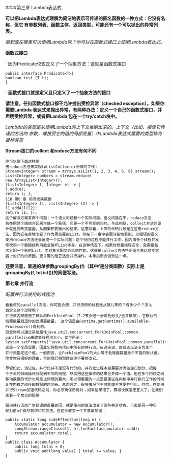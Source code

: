 ####第三章 Lambda表达式

**可以把Lambda表达式理解为简洁地表示可传递的匿名函数的一种方式：它没有名称，但它
                                    有参数列表、函数主体、返回类型，可能还有一个可以抛出的异常列表。**

_那到底在哪里可以使用Lambda呢？你可以在函数式接口上使用Lambda表达式。_   

**函数式接口**                                 
   
   `    因为Predicate仅仅定义了一个抽象方法：这就是函数式接口
   
    public interface Predicate<T>{
    boolean test (T t);
    }
   `
**函数式接口就是定义且只定义了一个抽象方法的接口**

**请注意，任何函数式接口都不允许抛出受检异常（checked exception）。如果你需要Lambda
  表达式来抛出异常，有两种办法：定义一个自己的函数式接口，并声明受检异常，或者把Lambda
  包在一个try/catch块中。**
  
_Lambda的类型是从使用Lambda的上下文推断出来的。上下文（比如，接受它传递的方法的
                              参数，或接受它的值的局部变量）中Lambda表达式需要的类型称为目标类型_
                              
**Stream接口的collect
  和reduce方法有何不同**   
  
    你可以像下面这样使
    用reduce方法来实现toListCollector所做的工作：
    Stream<Integer> stream = Arrays.asList(1, 2, 3, 4, 5, 6).stream();
    List<Integer> numbers = stream.reduce(
    new ArrayList<Integer>(),
    (List<Integer> l, Integer e) -> {
    l.add(e);
    return l; },
    118 第6 章 用流收集数据
    (List<Integer> l1, List<Integer> l2) -> {
    l1.addAll(l2);
    return l1; });
    这个解决方案有两个问题：一个语义问题和一个实际问题。语义问题在于，reduce方法
    旨在把两个值结合起来生成一个新值，它是一个不可变的归约。与此相反，collect方法的设
    计就是要改变容器，从而累积要输出的结果。这意味着，上面的代码片段是在滥用reduce方
    法，因为它在原地改变了作为累加器的List。你在下一章中会更详细地看到，以错误的语义
    使用reduce方法还会造成一个实际问题：这个归约过程不能并行工作，因为由多个线程并发
    修改同一个数据结构可能会破坏List本身。在这种情况下，如果你想要线程安全，就需要每
    次分配一个新的List，而对象分配又会影响性能。这就是collect方法特别适合表达可变容
    器上的归约的原因，更关键的是它适合并行操作，本章后面会谈到这一点。
  
**还要注意，普通的单参数groupingBy(f)（其中f是分类函数）实际上是groupingBy(f,
  toList())的简便写法。**                        

**第七章 并行流**


_配置并行流使用的线程池_

    看看流的parallel方法，你可能会想，并行流用的线程是从哪儿来的？有多少个？怎么
    自定义这个过程呢？
    并行流内部使用了默认的ForkJoinPool（7.2节会进一步讲到分支/合并框架），它默认的
    线程数量就是你的处理器数量， 这个值是由Runtime.getRuntime().available-
    Processors()得到的。
    但是你可以通过系统属性java.util.concurrent.ForkJoinPool.common.
    parallelism来改变线程池大小，如下所示：
    System.setProperty("java.util.concurrent.ForkJoinPool.common.parallelism","12");
    这是一个全局设置，因此它将影响代码中所有的并行流。反过来说，目前还无法专为某个
    并行流指定这个值。一般而言，让ForkJoinPool的大小等于处理器数量是个不错的默认值，
    除非你有很好的理由，否则我们强烈建议你不要修改它。
    
    尽管如此，请记住，并行化并不是没有代价的。并行化过程本身需要对流做递归划分，把每
    个子流的归纳操作分配到不同的线程，然后把这些操作的结果合并成一个值。但在多个内核之间
    移动数据的代价也可能比你想的要大，所以很重要的一点是要保证在内核中并行执行工作的时间 
    比在内核之间传输数据的时间长。总而言之，很多情况下不可能或不方便并行化。然而，在使用
    并行Stream加速代码之前，你必须确保用得对；如果结果错了，算得快就毫无意义了。让我们
    来看一个常见的陷阱
    
    错用并行流而产生错误的首要原因，就是使用的算法改变了某些共享状态。下面是另一种实
    现对前n个自然数求和的方法，但这会改变一个共享累加器：
    
    public static long sideEffectSum(long n) {
        Accumulator accumulator = new Accumulator();
        LongStream.rangeClosed(1, n).forEach(accumulator::add);
        return accumulator.total;
    }
    public class Accumulator {
        public long total = 0;
        public void add(long value) { total += value; }
    }